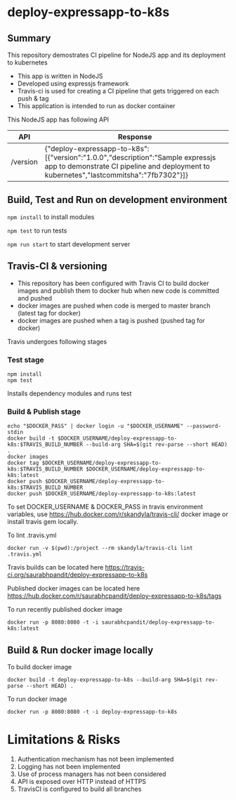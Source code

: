 # deploy-expressapp-to-k8s
## Summary
This repository demostrates CI pipeline for NodeJS app and its deployment to kubernetes

* This app is written in NodeJS
* Developed using expressjs framework
* Travis-ci is used for creating a CI pipeline that gets triggered on each push & tag
* This application is intended to run as docker container

This NodeJS app has following API

API | Response
-----|--------
/version | {"deploy-expressapp-to-k8s":[{"version":"1.0.0","description":"Sample expressjs app to demonstrate CI pipeline and deployment to kubernetes","lastcommitsha":"7fb7302"}]}

## Build, Test and Run on development environment
```npm install``` to install modules

```npm test``` to run tests

```npm run start``` to start development server

## Travis-CI & versioning
* This repository has been configured with Travis CI to build docker images and publish them to docker hub when new code is committed and pushed
* docker images are pushed when code is merged to master branch (latest tag for docker)
* docker images are pushed when a tag is pushed (pushed tag for docker)

Travis undergoes following stages
### Test stage
```
npm install
npm test
```
Installs dependency modules and runs test

### Build & Publish stage
```
echo "$DOCKER_PASS" | docker login -u "$DOCKER_USERNAME" --password-stdin
docker build -t $DOCKER_USERNAME/deploy-expressapp-to-k8s:$TRAVIS_BUILD_NUMBER --build-arg SHA=$(git rev-parse --short HEAD) .
docker images
docker tag $DOCKER_USERNAME/deploy-expressapp-to-k8s:$TRAVIS_BUILD_NUMBER $DOCKER_USERNAME/deploy-expressapp-to-k8s:latest
docker push $DOCKER_USERNAME/deploy-expressapp-to-k8s:$TRAVIS_BUILD_NUMBER
docker push $DOCKER_USERNAME/deploy-expressapp-to-k8s:latest
```

To set DOCKER_USERNAME & DOCKER_PASS in travis environment variables, use https://hub.docker.com/r/skandyla/travis-cli/ docker image or install travis gem locally.

To lint .travis.yml
```
docker run -v $(pwd):/project --rm skandyla/travis-cli lint .travis.yml
```

Travis builds can be located here
https://travis-ci.org/saurabhpandit/deploy-expressapp-to-k8s

Published docker images can be located here
https://hub.docker.com/r/saurabhcpandit/deploy-expressapp-to-k8s/tags

To run recently published docker image
```
docker run -p 8080:8080 -t -i saurabhcpandit/deploy-expressapp-to-k8s:latest
```

## Build & Run docker image locally
To build docker image
```
docker build -t deploy-expressapp-to-k8s --build-arg SHA=$(git rev-parse --short HEAD) .
```

To run docker image
```
docker run -p 8080:8080 -t -i deploy-expressapp-to-k8s
```

# Limitations & Risks
1. Authentication mechanism has not been implemented
2. Logging has not been implemented 
3. Use of process managers has not been considered
4. API is exposed over HTTP instead of HTTPS
5. TravisCI is configured to build all branches

